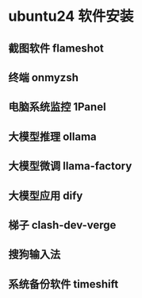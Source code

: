 # ubuntu24 软件安装


## 截图软件 flameshot


## 终端 onmyzsh


## 电脑系统监控 1Panel


## 大模型推理 ollama


## 大模型微调 llama-factory


## 大模型应用 dify


## 梯子 clash-dev-verge


## 搜狗输入法


## 系统备份软件 timeshift
